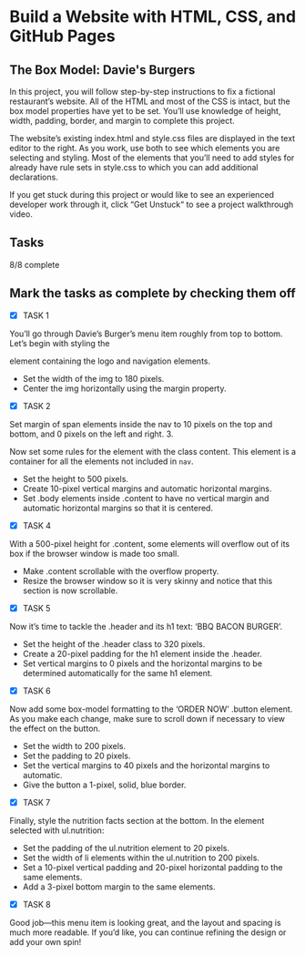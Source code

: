 # Build a Website with HTML, CSS, and GitHub Pages

## The Box Model: Davie's Burgers

In this project, you will follow step-by-step instructions to fix a fictional restaurant’s website. All of the HTML and most of the CSS is intact, but the box model properties have yet to be set. You’ll use knowledge of height, width, padding, border, and margin to complete this project.

The website’s existing index.html and style.css files are displayed in the text editor to the right. As you work, use both to see which elements you are selecting and styling. Most of the elements that you’ll need to add styles for already have rule sets in style.css to which you can add additional declarations.

If you get stuck during this project or would like to see an experienced developer work through it, click “Get Unstuck“ to see a project walkthrough video.

## Tasks

8/8 complete

## Mark the tasks as complete by checking them off

- [x] TASK 1

You’ll go through Davie’s Burger’s menu item roughly from top to bottom. Let’s begin with styling the <nav> element containing the logo and navigation elements.

  - Set the width of the img to 180 pixels.
  - Center the img horizontally using the margin property.

- [x] TASK 2

Set margin of span elements inside the nav to 10 pixels on the top and bottom, and 0 pixels on the left and right.
3.

Now set some rules for the element with the class content. This element is a container for all the elements not included in <code>nav</code>.

  - Set the height to 500 pixels.
  - Create 10-pixel vertical margins and automatic horizontal margins.
  - Set .body elements inside .content to have no vertical margin and automatic horizontal margins so that it is centered.

- [x] TASK 4

With a 500-pixel height for .content, some elements will overflow out of its box if the browser window is made too small.

  - Make .content scrollable with the overflow property.
  - Resize the browser window so it is very skinny and notice that this section is now scrollable.

- [x] TASK 5

Now it’s time to tackle the .header and its h1 text: ‘BBQ BACON BURGER’.

  - Set the height of the .header class to 320 pixels.
  - Create a 20-pixel padding for the h1 element inside the .header.
  - Set vertical margins to 0 pixels and the horizontal margins to be determined automatically for the same h1 element.

- [x] TASK 6

Now add some box-model formatting to the ‘ORDER NOW’ .button element. As you make each change, make sure to scroll down if necessary to view the effect on the button.

  - Set the width to 200 pixels.
  - Set the padding to 20 pixels.
  - Set the vertical margins to 40 pixels and the horizontal margins to automatic.
  - Give the button a 1-pixel, solid, blue border.

- [x] TASK 7

Finally, style the nutrition facts section at the bottom. In the element selected with ul.nutrition:

  - Set the padding of the ul.nutrition element to 20 pixels.
  - Set the width of li elements within the ul.nutrition to 200 pixels.
  - Set a 10-pixel vertical padding and 20-pixel horizontal padding to the same elements.
  - Add a 3-pixel bottom margin to the same elements.

- [x] TASK 8

Good job—this menu item is looking great, and the layout and spacing is much more readable. If you’d like, you can continue refining the design or add your own spin!
